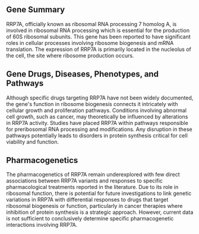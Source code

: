 ## Gene Summary
RRP7A, officially known as ribosomal RNA processing 7 homolog A, is involved in ribosomal RNA processing which is essential for the production of 60S ribosomal subunits. This gene has been reported to have significant roles in cellular processes involving ribosome biogenesis and mRNA translation. The expression of RRP7A is primarily located in the nucleolus of the cell, the site where ribosome production occurs.

## Gene Drugs, Diseases, Phenotypes, and Pathways
Although specific drugs targeting RRP7A have not been widely documented, the gene's function in ribosome biogenesis connects it intricately with cellular growth and proliferation pathways. Conditions involving abnormal cell growth, such as cancer, may theoretically be influenced by alterations in RRP7A activity. Studies have placed RRP7A within pathways responsible for preribosomal RNA processing and modifications. Any disruption in these pathways potentially leads to disorders in protein synthesis critical for cell viability and function.

## Pharmacogenetics
The pharmacogenetics of RRP7A remain underexplored with few direct associations between RRP7A variants and responses to specific pharmacological treatments reported in the literature. Due to its role in ribosomal function, there is potential for future investigations to link genetic variations in RRP7A with differential responses to drugs that target ribosomal biogenesis or function, particularly in cancer therapies where inhibition of protein synthesis is a strategic approach. However, current data is not sufficient to conclusively determine specific pharmacogenetic interactions involving RRP7A.